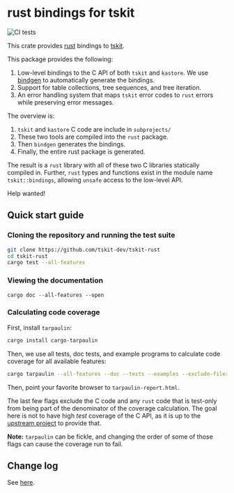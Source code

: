 # rust bindings for tskit

![CI tests](https://github.com/molpopgen/tskit_rust/workflows/CI/badge.svg)

This crate provides [rust](https://www.rust-lang.org/) bindings to [tskit](https://github.com/tskit-dev/tskit).

This package provides the following:

1. Low-level bindings to the C API of both `tskit` and `kastore`.
   We use [bindgen](https://docs.rs/bindgen) to automatically generate the bindings.
2. Support for table collections, tree sequences, and tree iteration.
3. An error handling system that maps `tskit` error
   codes to `rust` errors while preserving error messages.

The overview is:

1. `tskit` and `kastore` C code are include in `subprojects/`
2. These two tools are compiled into the `rust` package.
3. Then `bindgen` generates the bindings.
4. Finally, the entire rust package is generated.

The result is a `rust` library with all of these two C libraries statically compiled in.
Further, `rust` types and functions exist in the module name `tskit::bindings`, allowing `unsafe` access to the low-level API.

Help wanted!

## Quick start guide

### Cloning the repository and running the test suite

```sh
git clone https://github.com/tskit-dev/tskit-rust
cd tskit-rust
cargo test --all-features
```

### Viewing the documentation

```
cargo doc --all-features --open
```

### Calculating code coverage

First, install `tarpaulin`:

```sh
cargo install cargo-tarpaulin
```

Then, we use all tests, doc tests, and example programs to calculate code coverage for all available features:

```sh
cargo tarpaulin --all-features --doc --tests --examples --exclude-files '*.c' --exclude-files '*.h' --ignore-tests  -o html
```

Then, point your favorite browser to `tarpaulin-report.html`.

The last few flags exclude the C code and any `rust` code that is test-only from being part of the denominator of the coverage calculation.
The goal here is not to have high *test* coverage of the C API, as it is up to the [upstream project](https://github.com/tskit-dev/tskit) to provide that.

**Note:** `tarpaulin` can be fickle, and changing the order of some of those flags can cause the coverage run to fail.

## Change log

See [here](https://github.com/tskit-dev/tskit-rust/blob/main/CHANGELOG.md).

